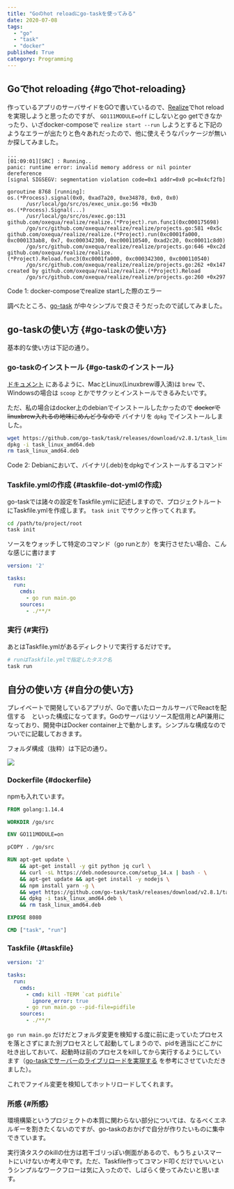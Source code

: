 ```yaml
---
title: "Goのhot reloadにgo-taskを使ってみる"
date: 2020-07-08
tags:
  - "go"
  - "task"
  - "docker"
published: True
category: Programming
---
```


## Goでhot reloading {#goでhot-reloading}

作っているアプリのサーバサイドをGOで書いているので、[Realize](https://github.com/oxequa/realize)でhot reloadを実現しようと思ったのですが、 `GO111MODULE=off` にしないとgo getできなかったり、いざdocker-composeで `realize start --run` しようとすると下記のようなエラーが出たりと色々あれだったので、他に使えそうなパッケージが無いか探してみました。

<!--more-->

```nil
...
[01:09:01][SRC] : Running..
panic: runtime error: invalid memory address or nil pointer dereference
[signal SIGSEGV: segmentation violation code=0x1 addr=0x0 pc=0x4cf2fb]

goroutine 8768 [running]:
os.(*Process).signal(0x0, 0xad7a20, 0xe34878, 0x0, 0x0)
      /usr/local/go/src/os/exec_unix.go:56 +0x3b
os.(*Process).Signal(...)
      /usr/local/go/src/os/exec.go:131
github.com/oxequa/realize/realize.(*Project).run.func1(0xc000175698)
      /go/src/github.com/oxequa/realize/realize/projects.go:581 +0x5c
github.com/oxequa/realize/realize.(*Project).run(0xc0001fa000, 0xc000133ab8, 0x7, 0xc000342300, 0xc000110540, 0xad2c20, 0xc00011c8d0)
      /go/src/github.com/oxequa/realize/realize/projects.go:646 +0xc2d
github.com/oxequa/realize/realize.(*Project).Reload.func3(0xc0001fa000, 0xc000342300, 0xc000110540)
      /go/src/github.com/oxequa/realize/realize/projects.go:262 +0x147
created by github.com/oxequa/realize/realize.(*Project).Reload
      /go/src/github.com/oxequa/realize/realize/projects.go:260 +0x297
```

<div class="src-block-caption">
  <span class="src-block-number">Code 1</span>:
  docker-composeでrealize startした際のエラー
</div>

調べたところ、[go-task](https://github.com/go-task/task) が中々シンプルで良さそうだったので試してみました。


## go-taskの使い方 {#go-taskの使い方}

基本的な使い方は下記の通り。


### go-taskのインストール {#go-taskのインストール}

[ドキュメント](https://taskfile.dev/#/installation) にあるように、MacとLinux(Linuxbrew導入済)は `brew` で、Windowsの場合は `scoop` とかでサクッとインストールできるみたいです。

ただ、私の場合はdocker上のdebianでインストールしたかったので ~~dockerでlinuxbrew入れるの地味にめんどうなので~~ バイナリを `dpkg` でインストールしました。

```bash
wget https://github.com/go-task/task/releases/download/v2.8.1/task_linux_amd64.deb
dpkg -i task_linux_amd64.deb
rm task_linux_amd64.deb
```

<div class="src-block-caption">
  <span class="src-block-number">Code 2</span>:
  Debianにおいて、バイナリ(.deb)をdpkgでインストールするコマンド
</div>


### Taskfile.ymlの作成 {#taskfile-dot-ymlの作成}

go-taskでは諸々の設定をTaskfile.ymlに記述しますので、プロジェクトルートにTaskfile.ymlを作成します。 `task init` でサクッと作ってくれます。

```bash
cd /path/to/project/root
task init
```

ソースをウォッチして特定のコマンド（go runとか）を実行させたい場合、こんな感じに書けます

```yaml
version: '2'

tasks:
  run:
    cmds:
      - go run main.go
    sources:
      - ./**/*
```


### 実行 {#実行}

あとはTaskfile.ymlがあるディレクトリで実行するだけです。

```bash
# runはTaskfile.ymlで指定したタスク名
task run
```


## 自分の使い方 {#自分の使い方}

プレイベートで開発しているアプリが、Goで書いたローカルサーバでReactを配信する　といった構成になってます。Goのサーバはリソース配信用とAPI兼用になっており、開発中はDocker container上で動かします。シンプルな構成なのでついでに記載しておきます。

フォルダ構成（抜粋）は下記の通り。

![](../../../../gridsome-theme/src/assets/images/old/ox-hugo/overview.png)


### Dockerfile {#dockerfile}

npmも入れています。

```Dockerfile
FROM golang:1.14.4

WORKDIR /go/src

ENV GO111MODULE=on

pCOPY . /go/src

RUN apt-get update \
    && apt-get install -y git python jq curl \
    && curl -sL https://deb.nodesource.com/setup_14.x | bash - \
    && apt-get update && apt-get install -y nodejs \
    && npm install yarn -g \
    && wget https://github.com/go-task/task/releases/download/v2.8.1/task_linux_amd64.deb \
    && dpkg -i task_linux_amd64.deb \
    && rm task_linux_amd64.deb

EXPOSE 8080

CMD ["task", "run"]
```


### Taskfile {#taskfile}

```yaml
version: '2'

tasks:
  run:
    cmds:
      - cmd: kill -TERM `cat pidfile`
        ignore_error: true
      - go run main.go --pid-file=pidfile
    sources:
      - ./**/*
```

`go run main.go` だけだとフォルダ変更を検知する度に前に走っていたプロセスを落とさずにまた別プロセスとして起動してしまうので、pidを適当にどこかに吐き出しておいて、起動時は前のプロセスをkillしてから実行するようにしています（[go-taskでサーバーのライブリロードを実現する](https://qiita.com/croquette0212/items/dab91c1075c1f3ac7b8d) を参考にさせていただきました）。

これでファイル変更を検知してホットリロードしてくれます。


### 所感 {#所感}

環境構築というプロジェクトの本質に関わらない部分については、なるべくエネルギーを割きたくないのですが、go-taskのおかげで自分が作りたいものに集中できています。

実行済タスクのkillの仕方は若干ゴリっぽい側面があるので、もうちょいスマートにいけないか考え中です。ただ、Taskfile作ってコマンド叩くだけでいいというシンプルなワークフローは気に入ったので、しばらく使ってみたいと思います。
